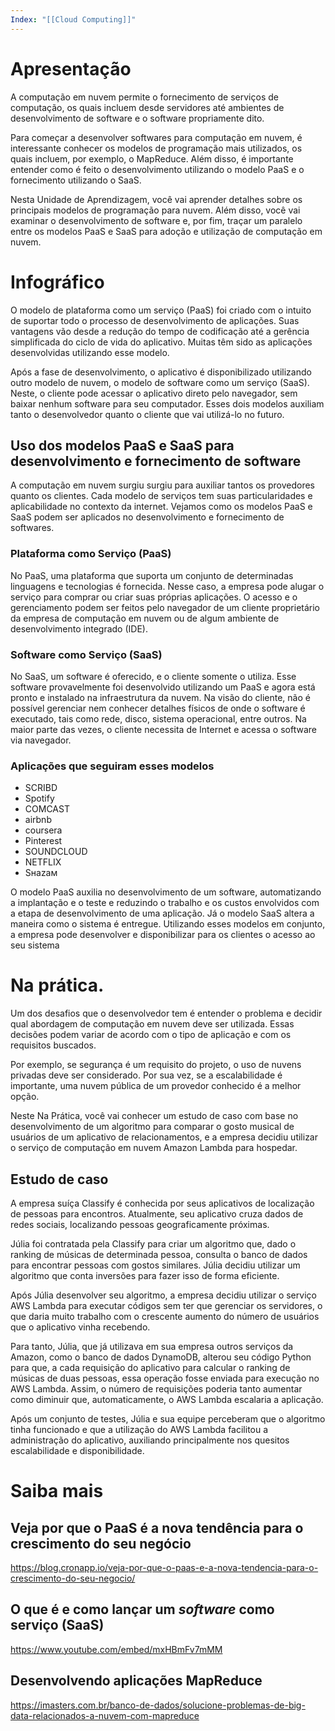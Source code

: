 ```yaml
---
Index: "[[Cloud Computing]]"
---
```

# Apresentação
A computação em nuvem permite o fornecimento de serviços de computação, os quais incluem desde servidores até ambientes de desenvolvimento de software e o software propriamente dito.

Para começar a desenvolver softwares para computação em nuvem, é interessante conhecer os modelos de programação mais utilizados, os quais incluem, por exemplo, o MapReduce. Além disso, é importante entender como é feito o desenvolvimento utilizando o modelo PaaS e o fornecimento utilizando o SaaS.

Nesta Unidade de Aprendizagem, você vai aprender detalhes sobre os principais modelos de programação para nuvem. Além disso, você vai examinar o desenvolvimento de software e, por fim, traçar um paralelo entre os modelos PaaS e SaaS para adoção e utilização de computação em nuvem.

# Infográfico

O modelo de plataforma como um serviço (PaaS) foi criado com o intuito de suportar todo o processo de desenvolvimento de aplicações. Suas vantagens vão desde a redução do tempo de codificação até a gerência simplificada do ciclo de vida do aplicativo. Muitas têm sido as aplicações desenvolvidas utilizando esse modelo.

Após a fase de desenvolvimento, o aplicativo é disponibilizado utilizando outro modelo de nuvem, o modelo de software como um serviço (SaaS). Neste, o cliente pode acessar o aplicativo direto pelo navegador, sem baixar nenhum software para seu computador. Esses dois modelos auxiliam tanto o desenvolvedor quanto o cliente que vai utilizá-lo no futuro.

## Uso dos modelos PaaS e SaaS para desenvolvimento e fornecimento de software 
A computação em nuvem surgiu surgiu para auxiliar tantos os provedores quanto os clientes.
Cada modelo de serviços tem suas particularidades e aplicabilidade no contexto da internet.
Vejamos como os modelos PaaS e SaaS podem ser aplicados no desenvolvimento e fornecimento de softwares.

### Plataforma como Serviço (PaaS)
No PaaS, uma plataforma que suporta um conjunto de determinadas linguagens e tecnologias é fornecida. Nesse caso, a empresa pode alugar o serviço para comprar ou criar suas próprias aplicações. O acesso e o gerenciamento podem ser feitos pelo navegador de um cliente proprietário da empresa de computação em nuvem ou de algum ambiente de desenvolvimento integrado (IDE).

### Software como Serviço (SaaS)
No SaaS, um software é oferecido, e o cliente somente o utiliza. Esse software provavelmente foi desenvolvido utilizando um PaaS e agora está pronto e instalado na infraestrutura da nuvem. Na visão do cliente, não é possível gerenciar nem conhecer detalhes físicos de onde o software é executado, tais como rede, disco, sistema operacional, entre outros. Na maior parte das vezes, o cliente necessita de Internet e acessa o software via navegador.


### Aplicações que seguiram esses modelos
- SCRIBD
- Spotify
- COMCAST
- airbnb
- coursera
- Pinterest
- SOUNDCLOUD
- NETFLIX
- Sнаzам

O modelo PaaS auxilia no desenvolvimento de um software, automatizando a implantação e o teste e reduzindo o trabalho e os custos envolvidos com a etapa de desenvolvimento de uma aplicação. Já o modelo SaaS altera a maneira como o sistema é entregue. Utilizando esses modelos em conjunto, a empresa pode desenvolver e disponibilizar para os clientes o acesso ao seu sistema

# Na prática.
Um dos desafios que o desenvolvedor tem é entender o problema e decidir qual abordagem de computação em nuvem deve ser utilizada. Essas decisões podem variar de acordo com o tipo de aplicação e com os requisitos buscados.

Por exemplo, se segurança é um requisito do projeto, o uso de nuvens privadas deve ser considerado. Por sua vez, se a escalabilidade é importante, uma nuvem pública de um provedor conhecido é a melhor opção.

Neste Na Prática, você vai conhecer um estudo de caso com base no desenvolvimento de um algoritmo para comparar o gosto musical de usuários de um aplicativo de relacionamentos, e a empresa decidiu utilizar o serviço de computação em nuvem Amazon Lambda para hospedar.​​​

## Estudo de caso

A empresa suíça Classify é conhecida por seus aplicativos de localização de pessoas para encontros. Atualmente, seu aplicativo cruza dados de redes sociais, localizando pessoas geograficamente próximas.

Júlia foi contratada pela Classify para criar um algoritmo que, dado o ranking de músicas de determinada pessoa, consulta o banco de dados para encontrar pessoas com gostos similares. Júlia decidiu utilizar um algoritmo que conta inversões para fazer isso de forma eficiente.

Após Júlia desenvolver seu algoritmo, a empresa decidiu utilizar o serviço AWS Lambda para executar códigos sem ter que gerenciar os servidores, o que daria muito trabalho com o crescente aumento do número de usuários que o aplicativo vinha recebendo.

Para tanto, Júlia, que já utilizava em sua empresa outros serviços da Amazon, como o banco de dados DynamoDB, alterou seu código Python para que, a cada requisição do aplicativo para  calcular o ranking de músicas de duas pessoas, essa operação fosse enviada para execução no AWS Lambda. Assim, o número de requisições poderia tanto aumentar como diminuir que, automaticamente, o AWS Lambda escalaria a aplicação.

Após um conjunto de testes, Júlia e sua equipe perceberam que o algoritmo tinha funcionado e que a utilização do AWS Lambda facilitou a administração do aplicativo, auxiliando principalmente nos quesitos escalabilidade e disponibilidade.


# Saiba mais
## Veja por que o PaaS é a nova tendência para o crescimento do seu negócio
https://blog.cronapp.io/veja-por-que-o-paas-e-a-nova-tendencia-para-o-crescimento-do-seu-negocio/
## O que é e como lançar um _software_ como serviço (SaaS)
https://www.youtube.com/embed/mxHBmFv7mMM

## Desenvolvendo aplicações MapReduce
https://imasters.com.br/banco-de-dados/solucione-problemas-de-big-data-relacionados-a-nuvem-com-mapreduce